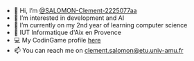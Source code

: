 - 👋 Hi, I’m <a href="https://github.com/SALOMON-Clement-2225077aa"> @SALOMON-Clement-2225077aa </a>
- 👀 I’m interested in development and AI
- 🌱 I’m currently on my 2nd year of learning computer science
- 🏫 IUT Informatique d'Aix en Provence
- 💻 My CodinGame profile <a href="https://www.codingame.com/profile/a3b3d4a3cb4b796f080fbd7d179505ef3427315"> here </a>
- 📫 You can reach me on clement.salomon@etu.univ-amu.fr

<!---
Clement-RKG/Clement-RKG is a ✨ special ✨ repository because its `README.md` (this file) appears on your GitHub profile.
You can click the Preview link to take a look at your changes.
--->

